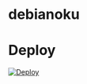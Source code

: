 # debianoku
# Deploy
[![Deploy](https://www.herokucdn.com/deploy/button.svg)](https://heroku.com/deploy?template=https://github.com/bugbounted2022/debianoku/tree/master)

